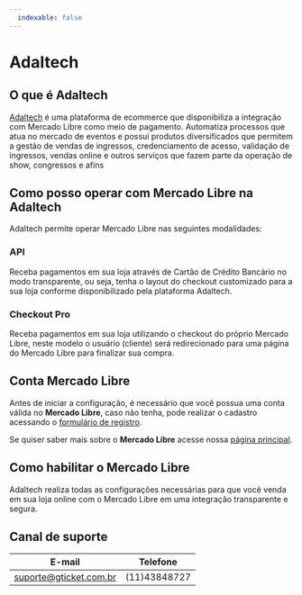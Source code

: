 ```yaml
---
  indexable: false
---
```

# Adaltech

## O que é Adaltech

[Adaltech](http://www.adaltech.com.br/) é uma plataforma de ecommerce que disponibiliza a integração com Mercado Libre como meio de pagamento. Automatiza processos que atua no mercado de eventos e possui produtos diversificados que permitem a gestão de vendas de ingressos, credenciamento de acesso, validação de ingressos, vendas online e outros serviços que fazem parte da operação de show, congressos e afins

## Como posso operar com Mercado Libre na Adaltech

Adaltech permite operar Mercado Libre nas seguintes modalidades:

### API

Receba pagamentos em sua loja através de Cartão de Crédito Bancário no modo transparente, ou seja, tenha o layout do checkout customizado para a sua loja conforme disponibilizado pela plataforma Adaltech.

### Checkout Pro

Receba pagamentos em sua loja utilizando o checkout do próprio Mercado Libre, neste modelo o usuário (cliente) será redirecionado para uma página do Mercado Libre para finalizar sua compra.

## Conta Mercado Libre

Antes de iniciar a configuração, é necessário que você possua uma conta válida no **Mercado Libre**, caso não tenha, pode realizar o cadastro acessando o [formulário de registro](https://www.mercadopago.com.br/registration-mp?mode=mp).

Se quiser saber mais sobre o **Mercado Libre** acesse nossa [página principal](https://www.mercadopago.com.br/).

## Como habilitar o Mercado Libre

Adaltech realiza todas as configurações necessárias para que você venda em sua loja online com o Mercado Libre em uma integração transparente e segura.

## Canal de suporte

| E-mail | Telefone |
| --- | --- |
| suporte@gticket.com.br | (11)43848727 |
